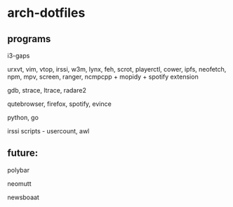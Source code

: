 # arch-dotfiles

## programs

i3-gaps

urxvt, vim, vtop, irssi, w3m, lynx, feh, scrot, playerctl, cower, ipfs, neofetch, npm, mpv, screen, ranger,
ncmpcpp + mopidy + spotify extension

gdb, strace, ltrace, radare2

qutebrowser, firefox, spotify, evince

python, go

irssi scripts - usercount, awl

## future:

polybar

neomutt

newsboaat
